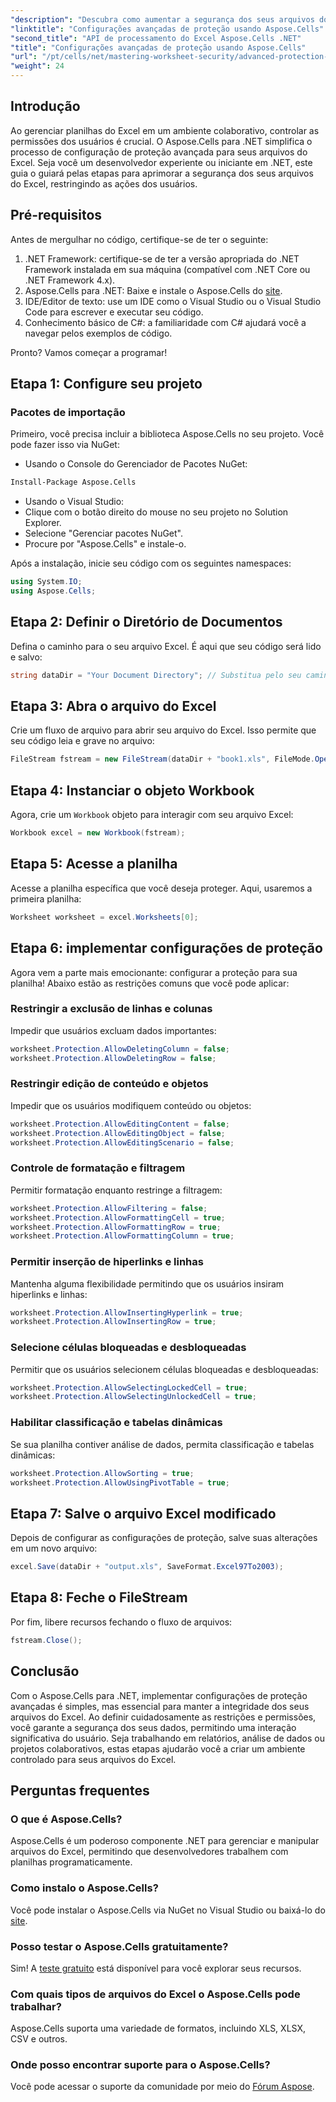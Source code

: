 ```yaml
---
"description": "Descubra como aumentar a segurança dos seus arquivos do Excel implementando configurações de proteção avançadas com o Aspose.Cells para .NET. Este guia completo apresenta instruções passo a passo sobre como restringir as ações do usuário."
"linktitle": "Configurações avançadas de proteção usando Aspose.Cells"
"second_title": "API de processamento do Excel Aspose.Cells .NET"
"title": "Configurações avançadas de proteção usando Aspose.Cells"
"url": "/pt/cells/net/mastering-worksheet-security/advanced-protection-settings/"
"weight": 24
---
```


## Introdução

Ao gerenciar planilhas do Excel em um ambiente colaborativo, controlar as permissões dos usuários é crucial. O Aspose.Cells para .NET simplifica o processo de configuração de proteção avançada para seus arquivos do Excel. Seja você um desenvolvedor experiente ou iniciante em .NET, este guia o guiará pelas etapas para aprimorar a segurança dos seus arquivos do Excel, restringindo as ações dos usuários.

## Pré-requisitos

Antes de mergulhar no código, certifique-se de ter o seguinte:

1. .NET Framework: certifique-se de ter a versão apropriada do .NET Framework instalada em sua máquina (compatível com .NET Core ou .NET Framework 4.x).
2. Aspose.Cells para .NET: Baixe e instale o Aspose.Cells do [site](https://releases.aspose.com/cells/net/).
3. IDE/Editor de texto: use um IDE como o Visual Studio ou o Visual Studio Code para escrever e executar seu código.
4. Conhecimento básico de C#: a familiaridade com C# ajudará você a navegar pelos exemplos de código.

Pronto? Vamos começar a programar!

## Etapa 1: Configure seu projeto

### Pacotes de importação

Primeiro, você precisa incluir a biblioteca Aspose.Cells no seu projeto. Você pode fazer isso via NuGet:

- Usando o Console do Gerenciador de Pacotes NuGet:
```bash
Install-Package Aspose.Cells
```

- Usando o Visual Studio:
- Clique com o botão direito do mouse no seu projeto no Solution Explorer.
- Selecione "Gerenciar pacotes NuGet".
- Procure por "Aspose.Cells" e instale-o.

Após a instalação, inicie seu código com os seguintes namespaces:

```csharp
using System.IO;
using Aspose.Cells;
```

## Etapa 2: Definir o Diretório de Documentos

Defina o caminho para o seu arquivo Excel. É aqui que seu código será lido e salvo:

```csharp
string dataDir = "Your Document Directory"; // Substitua pelo seu caminho atual
```

## Etapa 3: Abra o arquivo do Excel

Crie um fluxo de arquivo para abrir seu arquivo do Excel. Isso permite que seu código leia e grave no arquivo:

```csharp
FileStream fstream = new FileStream(dataDir + "book1.xls", FileMode.Open);
```

## Etapa 4: Instanciar o objeto Workbook

Agora, crie um `Workbook` objeto para interagir com seu arquivo Excel:

```csharp
Workbook excel = new Workbook(fstream);
```

## Etapa 5: Acesse a planilha

Acesse a planilha específica que você deseja proteger. Aqui, usaremos a primeira planilha:

```csharp
Worksheet worksheet = excel.Worksheets[0];
```

## Etapa 6: implementar configurações de proteção

Agora vem a parte mais emocionante: configurar a proteção para sua planilha! Abaixo estão as restrições comuns que você pode aplicar:

### Restringir a exclusão de linhas e colunas

Impedir que usuários excluam dados importantes:

```csharp
worksheet.Protection.AllowDeletingColumn = false;
worksheet.Protection.AllowDeletingRow = false;
```

### Restringir edição de conteúdo e objetos

Impedir que os usuários modifiquem conteúdo ou objetos:

```csharp
worksheet.Protection.AllowEditingContent = false;
worksheet.Protection.AllowEditingObject = false;
worksheet.Protection.AllowEditingScenario = false;
```

### Controle de formatação e filtragem

Permitir formatação enquanto restringe a filtragem:

```csharp
worksheet.Protection.AllowFiltering = false;
worksheet.Protection.AllowFormattingCell = true;
worksheet.Protection.AllowFormattingRow = true;
worksheet.Protection.AllowFormattingColumn = true;
```

### Permitir inserção de hiperlinks e linhas

Mantenha alguma flexibilidade permitindo que os usuários insiram hiperlinks e linhas:

```csharp
worksheet.Protection.AllowInsertingHyperlink = true;
worksheet.Protection.AllowInsertingRow = true;
```

### Selecione células bloqueadas e desbloqueadas

Permitir que os usuários selecionem células bloqueadas e desbloqueadas:

```csharp
worksheet.Protection.AllowSelectingLockedCell = true;
worksheet.Protection.AllowSelectingUnlockedCell = true;
```

### Habilitar classificação e tabelas dinâmicas

Se sua planilha contiver análise de dados, permita classificação e tabelas dinâmicas:

```csharp
worksheet.Protection.AllowSorting = true;
worksheet.Protection.AllowUsingPivotTable = true;
```

## Etapa 7: Salve o arquivo Excel modificado

Depois de configurar as configurações de proteção, salve suas alterações em um novo arquivo:

```csharp
excel.Save(dataDir + "output.xls", SaveFormat.Excel97To2003);
```

## Etapa 8: Feche o FileStream

Por fim, libere recursos fechando o fluxo de arquivos:

```csharp
fstream.Close();
```

## Conclusão

Com o Aspose.Cells para .NET, implementar configurações de proteção avançadas é simples, mas essencial para manter a integridade dos seus arquivos do Excel. Ao definir cuidadosamente as restrições e permissões, você garante a segurança dos seus dados, permitindo uma interação significativa do usuário. Seja trabalhando em relatórios, análise de dados ou projetos colaborativos, estas etapas ajudarão você a criar um ambiente controlado para seus arquivos do Excel.

## Perguntas frequentes

### O que é Aspose.Cells?
Aspose.Cells é um poderoso componente .NET para gerenciar e manipular arquivos do Excel, permitindo que desenvolvedores trabalhem com planilhas programaticamente.

### Como instalo o Aspose.Cells?
Você pode instalar o Aspose.Cells via NuGet no Visual Studio ou baixá-lo do [site](https://releases.aspose.com/cells/net/).

### Posso testar o Aspose.Cells gratuitamente?
Sim! A [teste gratuito](https://releases.aspose.com/) está disponível para você explorar seus recursos.

### Com quais tipos de arquivos do Excel o Aspose.Cells pode trabalhar?
Aspose.Cells suporta uma variedade de formatos, incluindo XLS, XLSX, CSV e outros.

### Onde posso encontrar suporte para o Aspose.Cells?
Você pode acessar o suporte da comunidade por meio do [Fórum Aspose](https://forum.aspose.com/c/cells/9).
